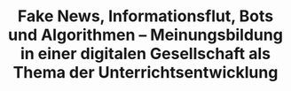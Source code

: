 ---
id: "meinungdigital" # nochmal überlegen
method: "Seminare"
institution: "eLearning-Büro Erziehungswissenschaft"
title: "Fake News, Informationsflut, Bots und Algorithmen – Meinungsbildung in einer digitalen Gesellschaft als Thema der Unterrichtsentwicklung"
title_project:
title_short: "MeinungDigital"
period: "Apr 22 ­­- Mar 23 (12 months)"
foerderlinie: "Transferorientierte Data Literacy"
round: "1"
filter: "1"
lecture2go: "68927"
uhh_url: "https://www.hcl.uni-hamburg.de/ddlitlab/data-literacy-lehrlabor/erste-foerderrunde/12-meinungdigital.html"
contributors: "Franziska Gerwers"
mentor: "Christina Schwalbe"
quote: "Unsere Meinungsbildung ist beeinusst durch die komplexen Strukturen und Kommunikationsformen der digitalen Gesellschaft. Die digitale Datenverarbeitung hat Auswirkungen auf die öentliche Kommunikation als Basis der Demokratie. Zur Entwicklung von Mündigkeit in einer digitalen Gesellschaft gehört die Förderung von Data Literacy als Schlüsselkompetenz. Diese sollte bereits in der Schule gefördert werden – im gleichen Maße wie die Förderung von Lese- und Schreibkompetenzen, also Literacy im ursprünglichen Sinn."
text: |
    ### Das Projekt MeinungDigital

    Die Förderung von Grundelementen einer rezeptiven Data Literacy bei (angehenden) Lehrer:innen als Multiplikator:innen im Bereich schulischer Bildung ist dabei eine notwendige, aber nicht hinreichende Bedingung, um langfristig Data Literacy Education als Kernelement schulischer Bildung verankern zu können. Allerdings sind Lehrangebote zu Data Literacy bisher nicht systematisch im Lehramtscurriculum verankert. Und auch Lehrkräfte, die bereits im Schuldienst sind, verfügen häug nicht über das notwendige Wissen und die notwendigen Kompetenzen – zugleich fehlt ihnen im Schulalltag die Zeit, sich praktisch und reektierend mit den aktuellen Veränderungen in einer immer stärker digitalisierten und von datengetriebenen Prozessen geprägten Welt auseinanderzusetzen.

    ## Rückblick und Ergebnisse

    Übergeordnetes Ziel der Forschungswerkstatt war es, (angehende) Lehrer:innen dazu zu befähigen, Konzepte und Ideen zu entwickeln, wie grundlegende Data Literacy Kompetenzen bereits in der Schule gefördert werden können. Durch eine Kooperation mit dem Landesinstitut für Lehrerbildung und Schulentwicklung und die Beteiligung von Lehrkräften aus der Praxis konnte die Bearbeitung des Themas aus theoretischer Perspektive mit einer lösungsorientierten Sicht auf die Integration von Data Literacy in schulische Lehr-Lernprozesse kombiniert werden. Dafür wurde zunächst das Thema im Rahmen von Input- sowie Diskussions- und Reexionsphasen gemeinsam mit Studierenden und Lehrer:innen erarbeitet und im Anschluss daran in konkreten Forschungsprojekten der Schulbezug noch einmal vertieft.

    Insbesondere während der ersten Phase (Input & Reexion) hat sich die Kooperation zwischen Universität und Landesinstitut für Lehrerbildung und Schulentwicklung als sehr gewinnbringend erwiesen, so dass die Verstetigung von Projektseminaren zum Thema Data Literacy Education, die an der Fakultät EW in Kooperation mit dem Landesinstitut für Lehrerbildung und Schulentwicklung angeboten werden, bereits in Planung ist. So hat sich gezeigt, dass beide Seiten (Studierende und Lehrer:innen) sehr von dem Austausch protieren konnten. Sowohl die Studierenden als auch die teilnehmenden Lehrkräfte aus der Praxis konnten im Rahmen der Forschungswerkstatt ein Verständnis für die Relevanz und die Breite des Konzepts von Data Literacy Education in der Schule entwickeln und, ausgehend von den fachlichen Fragestellungen und theoretischen Betrachtungen konkrete Handlungsansätze identizieren und eine Brücke von der Theorie zur Praxis schlagen.

    Ein weiterer Aspekt des Lehrprojekts war die Entwicklung eines Blogs, der Lehr- und Lernmaterialien zum Thema Data Literacy Education für die Schule gebündelt zur Verfügung stellt. Dieser Blog wird für zukünftige Lehrveranstaltungen zu Data Literacy Education an der Fakultät für Erziehungswissenschaft genutzt und in diesem Rahmen weiter gepegt werden. Aktuell ist er noch in Überarbeitung, um das Komplexitätsniveau der Materialien im Blog den Anforderungen an schulische Data Literacy Education anzupassen und die seminarspezischen Inhalte nach Beendigung des Projekts wieder zu entfernen.

    ## Tipps von Lehrenden für Lehrende

    Im Rahmen des Projekts hat sich deutlich gezeigt, dass die Organisation von hybriden Veranstaltungen sehr gut funktionieren kann, wenn es eine (studentische) Person gibt, die als Schnittstelle zwischen Teilnehmenden in Präsenz und digital teilnehmende Studierende fungiert. So können Meldungen aus dem Digitalen besser in den Präsenzraum getragen werden und auch umgekehrt Ergebnisse aus der Präsenzarbeit für die digital Teilnehmden dokumentiert werden. Die Nutzung eines gemeinsamen digitalen Whiteboards war eine gute Unterstützung, aber auch hier war es gut, dass eine studentische Hilfskraft zur Verfügung stand, die die Nutzung strukturierend begleitet hat und auch Präsenzergebnisse direkt übertragen konnte. So war auch Arbeit mit Karten vor Ort möglich, was eine andere Interaktion und Aktivierung der Teilnehmenden ermöglichte.

image:
image_credit:
link_external: "https://dataliteracyeducation.blogs.uni-hamburg.de, https://li.hamburg.de/"
stine: "SoSe 2022 & WiSe 2022/23: Seminare https://www.stine.uni-hamburg.de/scripts/mgrqispi.dll?APPNAME=CampusNet&PRGNAME=COURSEDETAILS&ARGUMENTS=-N000000000000001,-N000605,-N0,-N383145730902068,-N383145730904069,-N0,-N0,-N3,-AvBld4Q5jcIUtRBHQCuRgVumLfgLj7ZWvYqAWxfKWHSKsOuoCYYKS7NwPcBLLHQBwxqwsxf6mPNZYmY6mcDobRWD6HYntRQHJfYfZHfGfQSPZfDZZ7DAJPWRCcZLwVBF-eNZfYoUkvMpUcgnFYQDtvzwwe-mgcgWFWWHUxdPeVMAsxfRu7WW9vjWUeWeAcZ5z4gUfWzWdVjmxrMWNRZUUHuLycQ5MvuoF4WmN4UPARZHgWfFZ7YZLHopJeWKNrUpCm-UJvfwkOIpCYS7jcDRJOzHu7gBNQgPSWjfwYzA5eU7tfQRV4uPzHM5qOYALPWUCHYGNfkZxWD68QdytPB6DRqLXQBwT4qRmHzPZfdKHmZP5PvNdWzZtCfZ9RkZ97up5YUPoPIovRqWTxfP0HBmvHD5W3YPWvUpIPWPocBWVHW7NQDPkcQU-4uVdmqoxRMoExNGAe-5BxWULQ-PpHfPH3zZH3fGSWqwYrqAK3IeZPNAPffmvVYosRW5bcqoSQBLfm-pgvSF6WZVdWqB6Qu53xfKCOg5EcNKavtNNWzZLRZ5PHSlAffWlOILWWzNAmWmHmBwjWfwPQqe-xNFdWdLpfNPsmjc64BPx4UUqrgPemUPhHQHyPdHyWoPTm-Pv4MAMWMACcoR8OWWYQIR-VYwkOBGIVNo5xNUAmop8YSRsWSPpPdAXYD6QvQLDYgpIYD9jHSDwQoRWOz50xSL6HD6V4ImAmdNtQNUhxuntPjUSYqWKVf6LWU5qCf6BeMi9mz2N, https://stine.uni-hamburg.de/scripts/mgrqispi.dll?APPNAME=CampusNet&PRGNAME=COURSEDETAILS&ARGUMENTS=-N000000000000001,-N000605,-N0,-N381943583714998,-N381943583701999,-N0,-N0,-N3,-A4Wn-vBKyOoWNmgoAPqm6RDWYQUcAvuHpHNGTmqUTfDHNfjP6xUP7VzPZWqRT7dfwvd2F7UoWxBWsVWUIeQpA7dGJYM5KfZoYYqeZmIWJxW5S4YNFRgR6V-mavocZv-p8vfGNHWWARBZq4Io7mYoTRNWHPMAAvUUuQMnjcBNNrUKHfByjfYRDRqnt3YZ-vUp3fYwT7gPmPdKuvSRPeMRPHd5mcSH3eNUuxUHHYvZacdUtYfGaPzmZVBNjPjWSxYR8xtZVvzZWRS5JvYWTV-eFQjKKCYH7xD5uczNFODZDffwemqwXfSUUOSRa7fWhmDoI4uKKRDWePZK7OZpPvjLePqUpvqRpeNf6mY9Z7gfAPjoyWNZFvf6uxDmsxjVw7doVrbZLeWeFQoWvrgow7q9dxflFVfLN7UmvfY5ImBZg4UplPQV6Ojp6mWDdRMPgHdozxB5MeY2wVMLEVDHZ7f6Ff-mWVdPaOzwFcUPzPf5yRYKWQfKhcNnj7-LqHzGCYfASPWVjxUD6PSUz3ffjVzPKeZpYffA6xdRUOBKx4IRC4gLKmMUUfqHxPfGEPdLJmMLhPYeAVNLH4YVtQUPqQdP9QD6McQokWqRImuoyQgUP3YoHYfPHVopD4qHzRfZUYgHDWUpMcNwsVBG6QgntWjid7YRDRZoXefPYWzLKfQiwHZK5mdGF4QH6Rf6PmuWVxMPE3YUocjUvVNNwRMnNPfwUfIoW4gV6YQmlVZplxN6XRUpkPQpgmgPzmS58WtZ7VWWe"
---